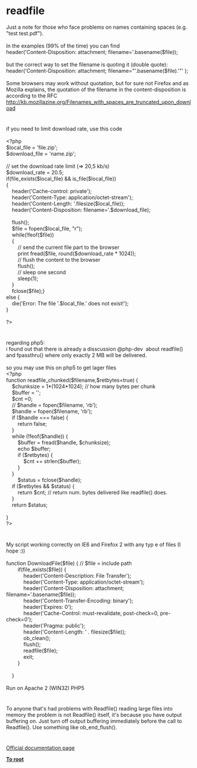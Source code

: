 # readfile




<div class="phpcode"><span class="html">
Just a note for those who face problems on names containing spaces (e.g. &quot;test test.pdf&quot;).<br><br>In the examples (99% of the time) you can find<br>header(&apos;Content-Disposition: attachment; filename=&apos;.basename($file));<br><br>but the correct way to set the filename is quoting it (double quote):<br>header(&apos;Content-Disposition: attachment; filename=&quot;&apos;.basename($file).&apos;&quot;&apos; );<br><br>Some browsers may work without quotation, but for sure not Firefox and as Mozilla explains, the quotation of the filename in the content-disposition is according to the RFC<br><a href="http://kb.mozillazine.org/Filenames_with_spaces_are_truncated_upon_download" rel="nofollow" target="_blank">http://kb.mozillazine.org/Filenames_with_spaces_are_truncated_upon_download</a></span>
</div>
  

#


<div class="phpcode"><span class="html">
if you need to limit download rate, use this code <br><br><span class="default">&lt;?php<br>$local_file </span><span class="keyword">= </span><span class="string">&apos;file.zip&apos;</span><span class="keyword">;<br></span><span class="default">$download_file </span><span class="keyword">= </span><span class="string">&apos;name.zip&apos;</span><span class="keyword">;<br><br></span><span class="comment">// set the download rate limit (=&gt; 20,5 kb/s)<br></span><span class="default">$download_rate </span><span class="keyword">= </span><span class="default">20.5</span><span class="keyword">;<br>if(</span><span class="default">file_exists</span><span class="keyword">(</span><span class="default">$local_file</span><span class="keyword">) &amp;&amp; </span><span class="default">is_file</span><span class="keyword">(</span><span class="default">$local_file</span><span class="keyword">))<br>{<br>&#xA0; &#xA0; </span><span class="default">header</span><span class="keyword">(</span><span class="string">&apos;Cache-control: private&apos;</span><span class="keyword">);<br>&#xA0; &#xA0; </span><span class="default">header</span><span class="keyword">(</span><span class="string">&apos;Content-Type: application/octet-stream&apos;</span><span class="keyword">);<br>&#xA0; &#xA0; </span><span class="default">header</span><span class="keyword">(</span><span class="string">&apos;Content-Length: &apos;</span><span class="keyword">.</span><span class="default">filesize</span><span class="keyword">(</span><span class="default">$local_file</span><span class="keyword">));<br>&#xA0; &#xA0; </span><span class="default">header</span><span class="keyword">(</span><span class="string">&apos;Content-Disposition: filename=&apos;</span><span class="keyword">.</span><span class="default">$download_file</span><span class="keyword">);<br><br>&#xA0; &#xA0; </span><span class="default">flush</span><span class="keyword">();<br>&#xA0; &#xA0; </span><span class="default">$file </span><span class="keyword">= </span><span class="default">fopen</span><span class="keyword">(</span><span class="default">$local_file</span><span class="keyword">, </span><span class="string">&quot;r&quot;</span><span class="keyword">);<br>&#xA0; &#xA0; while(!</span><span class="default">feof</span><span class="keyword">(</span><span class="default">$file</span><span class="keyword">))<br>&#xA0; &#xA0; {<br>&#xA0; &#xA0; &#xA0; &#xA0; </span><span class="comment">// send the current file part to the browser<br>&#xA0; &#xA0; &#xA0; &#xA0; </span><span class="keyword">print </span><span class="default">fread</span><span class="keyword">(</span><span class="default">$file</span><span class="keyword">, </span><span class="default">round</span><span class="keyword">(</span><span class="default">$download_rate </span><span class="keyword">* </span><span class="default">1024</span><span class="keyword">));<br>&#xA0; &#xA0; &#xA0; &#xA0; </span><span class="comment">// flush the content to the browser<br>&#xA0; &#xA0; &#xA0; &#xA0; </span><span class="default">flush</span><span class="keyword">();<br>&#xA0; &#xA0; &#xA0; &#xA0; </span><span class="comment">// sleep one second<br>&#xA0; &#xA0; &#xA0; &#xA0; </span><span class="default">sleep</span><span class="keyword">(</span><span class="default">1</span><span class="keyword">);<br>&#xA0; &#xA0; }<br>&#xA0; &#xA0; </span><span class="default">fclose</span><span class="keyword">(</span><span class="default">$file</span><span class="keyword">);}<br>else {<br>&#xA0; &#xA0; die(</span><span class="string">&apos;Error: The file &apos;</span><span class="keyword">.</span><span class="default">$local_file</span><span class="keyword">.</span><span class="string">&apos; does not exist!&apos;</span><span class="keyword">);<br>}<br><br></span><span class="default">?&gt;</span>
</span>
</div>
  

#


<div class="phpcode"><span class="html">
regarding php5:<br>i found out that there is already a disscussion @php-dev&#xA0; about readfile() and fpassthru() where only exactly 2 MB will be delivered.<br><br>so you may use this on php5 to get lager files<br><span class="default">&lt;?php<br></span><span class="keyword">function </span><span class="default">readfile_chunked</span><span class="keyword">(</span><span class="default">$filename</span><span class="keyword">,</span><span class="default">$retbytes</span><span class="keyword">=</span><span class="default">true</span><span class="keyword">) {<br>&#xA0; &#xA0; </span><span class="default">$chunksize </span><span class="keyword">= </span><span class="default">1</span><span class="keyword">*(</span><span class="default">1024</span><span class="keyword">*</span><span class="default">1024</span><span class="keyword">); </span><span class="comment">// how many bytes per chunk<br>&#xA0; &#xA0; </span><span class="default">$buffer </span><span class="keyword">= </span><span class="string">&apos;&apos;</span><span class="keyword">;<br>&#xA0; &#xA0; </span><span class="default">$cnt </span><span class="keyword">=</span><span class="default">0</span><span class="keyword">;<br>&#xA0; &#xA0; </span><span class="comment">// $handle = fopen($filename, &apos;rb&apos;);<br>&#xA0; &#xA0; </span><span class="default">$handle </span><span class="keyword">= </span><span class="default">fopen</span><span class="keyword">(</span><span class="default">$filename</span><span class="keyword">, </span><span class="string">&apos;rb&apos;</span><span class="keyword">);<br>&#xA0; &#xA0; if (</span><span class="default">$handle </span><span class="keyword">=== </span><span class="default">false</span><span class="keyword">) {<br>&#xA0; &#xA0; &#xA0; &#xA0; return </span><span class="default">false</span><span class="keyword">;<br>&#xA0; &#xA0; }<br>&#xA0; &#xA0; while (!</span><span class="default">feof</span><span class="keyword">(</span><span class="default">$handle</span><span class="keyword">)) {<br>&#xA0; &#xA0; &#xA0; &#xA0; </span><span class="default">$buffer </span><span class="keyword">= </span><span class="default">fread</span><span class="keyword">(</span><span class="default">$handle</span><span class="keyword">, </span><span class="default">$chunksize</span><span class="keyword">);<br>&#xA0; &#xA0; &#xA0; &#xA0; echo </span><span class="default">$buffer</span><span class="keyword">;<br>&#xA0; &#xA0; &#xA0; &#xA0; if (</span><span class="default">$retbytes</span><span class="keyword">) {<br>&#xA0; &#xA0; &#xA0; &#xA0; &#xA0; &#xA0; </span><span class="default">$cnt </span><span class="keyword">+= </span><span class="default">strlen</span><span class="keyword">(</span><span class="default">$buffer</span><span class="keyword">);<br>&#xA0; &#xA0; &#xA0; &#xA0; }<br>&#xA0; &#xA0; }<br>&#xA0; &#xA0; &#xA0; &#xA0; </span><span class="default">$status </span><span class="keyword">= </span><span class="default">fclose</span><span class="keyword">(</span><span class="default">$handle</span><span class="keyword">);<br>&#xA0; &#xA0; if (</span><span class="default">$retbytes </span><span class="keyword">&amp;&amp; </span><span class="default">$status</span><span class="keyword">) {<br>&#xA0; &#xA0; &#xA0; &#xA0; return </span><span class="default">$cnt</span><span class="keyword">; </span><span class="comment">// return num. bytes delivered like readfile() does.<br>&#xA0; &#xA0; </span><span class="keyword">} <br>&#xA0; &#xA0; return </span><span class="default">$status</span><span class="keyword">;<br><br>} <br></span><span class="default">?&gt;</span>
</span>
</div>
  

#


<div class="phpcode"><span class="html">
My script working correctly on IE6 and Firefox 2 with any typ e of files (I hope :))<br><br>function DownloadFile($file) { // $file = include path <br>&#xA0; &#xA0; &#xA0; &#xA0; if(file_exists($file)) {<br>&#xA0; &#xA0; &#xA0; &#xA0; &#xA0; &#xA0; header(&apos;Content-Description: File Transfer&apos;);<br>&#xA0; &#xA0; &#xA0; &#xA0; &#xA0; &#xA0; header(&apos;Content-Type: application/octet-stream&apos;);<br>&#xA0; &#xA0; &#xA0; &#xA0; &#xA0; &#xA0; header(&apos;Content-Disposition: attachment; filename=&apos;.basename($file));<br>&#xA0; &#xA0; &#xA0; &#xA0; &#xA0; &#xA0; header(&apos;Content-Transfer-Encoding: binary&apos;);<br>&#xA0; &#xA0; &#xA0; &#xA0; &#xA0; &#xA0; header(&apos;Expires: 0&apos;);<br>&#xA0; &#xA0; &#xA0; &#xA0; &#xA0; &#xA0; header(&apos;Cache-Control: must-revalidate, post-check=0, pre-check=0&apos;);<br>&#xA0; &#xA0; &#xA0; &#xA0; &#xA0; &#xA0; header(&apos;Pragma: public&apos;);<br>&#xA0; &#xA0; &#xA0; &#xA0; &#xA0; &#xA0; header(&apos;Content-Length: &apos; . filesize($file));<br>&#xA0; &#xA0; &#xA0; &#xA0; &#xA0; &#xA0; ob_clean();<br>&#xA0; &#xA0; &#xA0; &#xA0; &#xA0; &#xA0; flush();<br>&#xA0; &#xA0; &#xA0; &#xA0; &#xA0; &#xA0; readfile($file);<br>&#xA0; &#xA0; &#xA0; &#xA0; &#xA0; &#xA0; exit;<br>&#xA0; &#xA0; &#xA0; &#xA0; }<br><br>&#xA0; &#xA0; }<br><br>Run on Apache 2 (WIN32) PHP5</span>
</div>
  

#


<div class="phpcode"><span class="html">
To anyone that&apos;s had problems with Readfile() reading large files into memory the problem is not Readfile() itself, it&apos;s because you have output buffering on. Just turn off output buffering immediately before the call to Readfile(). Use something like ob_end_flush().</span>
</div>
  

#

[Official documentation page](https://www.php.net/manual/en/function.readfile.php)

**[To root](/README.md)**
